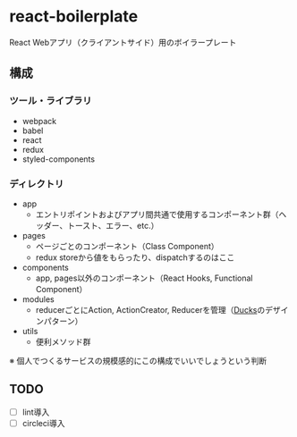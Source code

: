 # react-boilerplate

React Webアプリ（クライアントサイド）用のボイラープレート

## 構成

### ツール・ライブラリ

- webpack
- babel
- react
- redux
- styled-components

### ディレクトリ

- app
  - エントリポイントおよびアプリ間共通で使用するコンポーネント群（ヘッダー、トースト、エラー、etc.）
- pages
  - ページごとのコンポーネント（Class Component）
  - redux storeから値をもらったり、dispatchするのはここ
- components
  - app, pages以外のコンポーネント（React Hooks, Functional Component）
- modules
  - reducerごとにAction, ActionCreator, Reducerを管理（[Ducks](https://qiita.com/uryyyyyyy/items/a88f37b76fe434c62bac)のデザインパターン）
- utils
  - 便利メソッド群

※ 個人でつくるサービスの規模感的にこの構成でいいでしょうという判断

## TODO

- [ ] lint導入
- [ ] circleci導入
